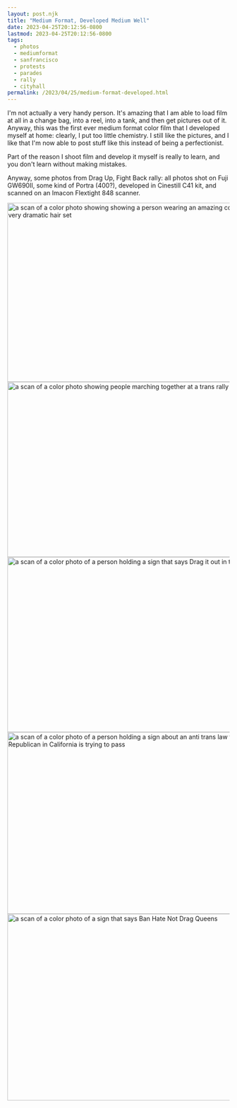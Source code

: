 ```yaml
---
layout: post.njk
title: "Medium Format, Developed Medium Well"
date: 2023-04-25T20:12:56-0800
lastmod: 2023-04-25T20:12:56-0800
tags:
  - photos
  - mediumformat
  - sanfrancisco
  - protests
  - parades
  - rally
  - cityhall
permalink: /2023/04/25/medium-format-developed.html
---
```

I'm not actually a very handy person. It's amazing that I am able to load film at all in a change bag, into a reel, into a tank, and then get pictures out of it. Anyway, this was the first ever medium format color film that I developed myself at home: clearly, I put too little chemistry. I still like the pictures, and I like that I'm now able to post stuff like this instead of being a perfectionist. 

Part of the reason I shoot film and develop it myself is really to learn, and you don't learn without making mistakes.

Anyway, some photos from Drag Up, Fight Back rally: all photos shot on Fuji GW690II, some kind of Portra (400?), developed in Cinestill C41 kit, and scanned on an Imacon Flextight 848 scanner.

<img src="/photos/uploads/91b93b0d81.jpg" width="600" height="405" alt="a scan of a color photo showing showing a person wearing an amazing costume with a very dramatic hair set" />

<img src="/photos/uploads/53fe6056b7.jpg" width="600" height="396" alt="a scan of a color photo showing people marching together at a trans rally" />

<img src="/photos/uploads/b940ce4c58.jpg" width="600" height="396" alt="a scan of a color photo of a person holding a sign that says Drag it out in the open" />

<img src="/photos/uploads/2b38eec731.jpg" width="600" height="411" alt="a scan of a color photo of a person holding a sign about an anti trans law that a Republican in California is trying to pass" />

<img src="/photos/uploads/ae28cccc60.jpg" width="600" height="422" alt="a scan of a color photo of a sign that says Ban Hate Not Drag Queens" />



